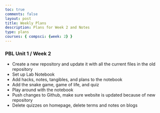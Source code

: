 ```yaml
---
toc: true
comments: false
layout: post
title: Weekly Plans
description: Plans for Week 2 and Notes
type: plans
courses: { compsci: {week: 2} }
---
```


### PBL Unit 1 / Week 2
 - Create a new repository and update it with all the current files in the old repository
 - Set up Lab Notebook
 - Add hacks, notes, tangibles, and plans to the notebook
 - Add the snake game, game of life, and quiz
 - Play around with the notebook
 - Push changes to Github, make sure website is updated because of new repository
 - Delete quizzes on homepage, delete terms and notes on blogs